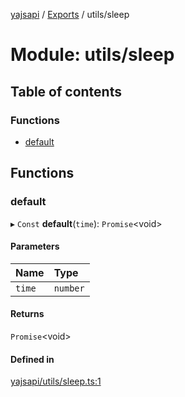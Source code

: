 [yajsapi](../README.md) / [Exports](../modules.md) / utils/sleep

# Module: utils/sleep

## Table of contents

### Functions

- [default](utils_sleep.md#default)

## Functions

### default

▸ `Const` **default**(`time`): `Promise`<void\>

#### Parameters

| Name | Type |
| :------ | :------ |
| `time` | `number` |

#### Returns

`Promise`<void\>

#### Defined in

[yajsapi/utils/sleep.ts:1](https://github.com/golemfactory/yajsapi/blob/8f42a91/yajsapi/utils/sleep.ts#L1)
